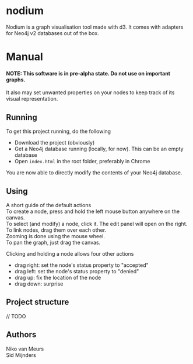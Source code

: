 # nodium
Nodium is a graph visualisation tool made with d3. It comes with adapters for Neo4j v2 databases out of the box.

# Manual

#### NOTE: This software is in pre-alpha state. Do not use on important graphs.
It also may set unwanted properties on your nodes to keep track of its visual representation.

## Running

To get this project running, do the following

* Download the project (obviously)
* Get a Neo4j database running (locally, for now). This can be an empty database
* Open `index.html` in the root folder, preferably in Chrome

You are now able to directly modify the contents of your Neo4j database.

## Using

A short guide of the default actions <br />
To create a node, press and hold the left mouse button anywhere on the canvas. <br />
To select (and modify) a node, click it. The edit panel will open on the right.<br />
To link nodes, drag them over each other.<br />
Zooming is done using the mouse wheel.<br />
To pan the graph, just drag the canvas.<br />

Clicking and holding a node allows four other actions

* drag right: set the node's status property to "accepted"
* drag left: set the node's status property to "denied"
* drag up: fix the location of the node
* drag down: surprise

## Project structure

// TODO

## Authors

Niko van Meurs<br />
Sid Mijnders